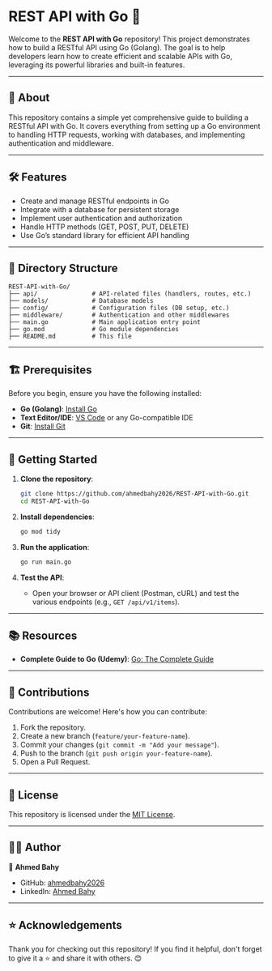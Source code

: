 
# REST API with Go 🚀

Welcome to the **REST API with Go** repository! This project demonstrates how to build a RESTful API using Go (Golang). The goal is to help developers learn how to create efficient and scalable APIs with Go, leveraging its powerful libraries and built-in features.

---

## 📖 About

This repository contains a simple yet comprehensive guide to building a RESTful API with Go. It covers everything from setting up a Go environment to handling HTTP requests, working with databases, and implementing authentication and middleware.

---

## 🛠️ Features

- Create and manage RESTful endpoints in Go
- Integrate with a database for persistent storage
- Implement user authentication and authorization
- Handle HTTP methods (GET, POST, PUT, DELETE)
- Use Go’s standard library for efficient API handling

---

## 📂 Directory Structure

```plaintext
REST-API-with-Go/
├── api/               # API-related files (handlers, routes, etc.)
├── models/            # Database models
├── config/            # Configuration files (DB setup, etc.)
├── middleware/        # Authentication and other middlewares
├── main.go            # Main application entry point
├── go.mod             # Go module dependencies
├── README.md          # This file
```

---

## 🏗️ Prerequisites

Before you begin, ensure you have the following installed:

- **Go (Golang)**: [Install Go](https://golang.org/doc/install)
- **Text Editor/IDE**: [VS Code](https://code.visualstudio.com/) or any Go-compatible IDE
- **Git**: [Install Git](https://git-scm.com/)

---

## 🚀 Getting Started

1. **Clone the repository**:
   ```bash
   git clone https://github.com/ahmedbahy2026/REST-API-with-Go.git
   cd REST-API-with-Go
   ```

2. **Install dependencies**:
   ```bash
   go mod tidy
   ```

3. **Run the application**:
   ```bash
   go run main.go
   ```

4. **Test the API**:
   - Open your browser or API client (Postman, cURL) and test the various endpoints (e.g., `GET /api/v1/items`).

---

## 📚 Resources

- **Complete Guide to Go (Udemy)**: [Go: The Complete Guide](https://www.udemy.com/course/go-the-complete-guide/)

---

## 🤝 Contributions

Contributions are welcome! Here's how you can contribute:

1. Fork the repository.
2. Create a new branch (`feature/your-feature-name`).
3. Commit your changes (`git commit -m "Add your message"`).
4. Push to the branch (`git push origin your-feature-name`).
5. Open a Pull Request.

---

## 📝 License

This repository is licensed under the [MIT License](LICENSE).

---

## 🧑‍💻 Author

👤 **Ahmed Bahy**

- GitHub: [ahmedbahy2026](https://github.com/ahmedbahy2026)
- LinkedIn: [Ahmed Bahy](https://www.linkedin.com/in/ahmed-bahy-3382a524a/)

---

## ⭐ Acknowledgements

Thank you for checking out this repository! If you find it helpful, don't forget to give it a ⭐ and share it with others. 😊
